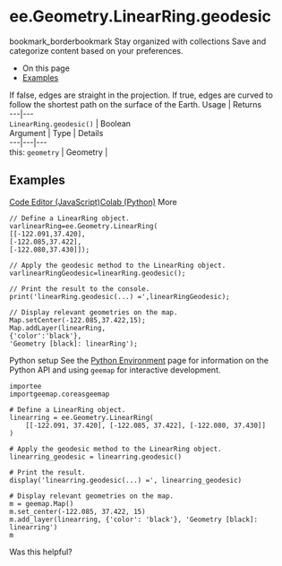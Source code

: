  
#  ee.Geometry.LinearRing.geodesic
bookmark_borderbookmark Stay organized with collections  Save and categorize content based on your preferences.
  * On this page
  * [Examples](https://developers.google.com/earth-engine/apidocs/ee-geometry-linearring-geodesic#examples)


If false, edges are straight in the projection. If true, edges are curved to follow the shortest path on the surface of the Earth.
Usage | Returns  
---|---  
`LinearRing.geodesic()` | Boolean  
Argument | Type | Details  
---|---|---  
this: `geometry` | Geometry |   
## Examples
[Code Editor (JavaScript)](https://developers.google.com/earth-engine/apidocs/ee-geometry-linearring-geodesic#code-editor-javascript-sample)[Colab (Python)](https://developers.google.com/earth-engine/apidocs/ee-geometry-linearring-geodesic#colab-python-sample) More
```
// Define a LinearRing object.
varlinearRing=ee.Geometry.LinearRing(
[[-122.091,37.420],
[-122.085,37.422],
[-122.080,37.430]]);

// Apply the geodesic method to the LinearRing object.
varlinearRingGeodesic=linearRing.geodesic();

// Print the result to the console.
print('linearRing.geodesic(...) =',linearRingGeodesic);

// Display relevant geometries on the map.
Map.setCenter(-122.085,37.422,15);
Map.addLayer(linearRing,
{'color':'black'},
'Geometry [black]: linearRing');
```
Python setup
See the [ Python Environment](https://developers.google.com/earth-engine/guides/python_install) page for information on the Python API and using `geemap` for interactive development.
```
importee
importgeemap.coreasgeemap
```
```
# Define a LinearRing object.
linearring = ee.Geometry.LinearRing(
    [[-122.091, 37.420], [-122.085, 37.422], [-122.080, 37.430]]
)

# Apply the geodesic method to the LinearRing object.
linearring_geodesic = linearring.geodesic()

# Print the result.
display('linearring.geodesic(...) =', linearring_geodesic)

# Display relevant geometries on the map.
m = geemap.Map()
m.set_center(-122.085, 37.422, 15)
m.add_layer(linearring, {'color': 'black'}, 'Geometry [black]: linearring')
m
```

Was this helpful?
